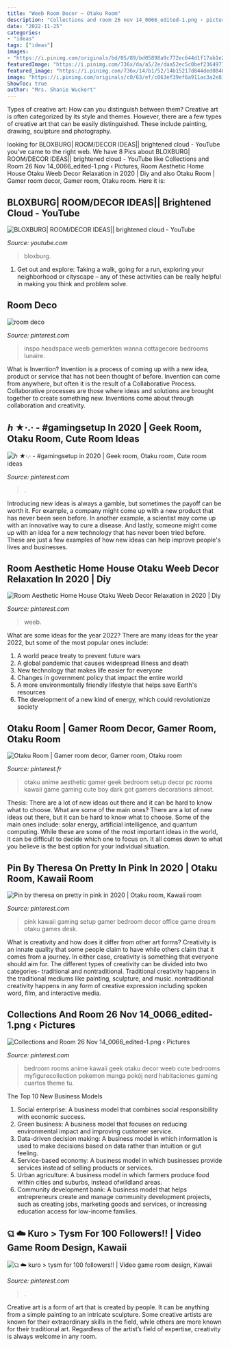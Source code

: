 ```yaml
---
title: "Weeb Room Decor ~ Otaku Room"
description: "Collections and room 26 nov 14_0066_edited-1.png ‹ pictures"
date: "2022-11-25"
categories:
- "ideas"
tags: ["ideas"]
images:
- "https://i.pinimg.com/originals/bd/05/89/bd05898a9c772ec644d1f17ab1e2ec7a.jpg"
featuredImage: "https://i.pinimg.com/736x/da/a5/2e/daa52ec5c0bef23649773837c9e3ad9f.jpg"
featured_image: "https://i.pinimg.com/736x/14/b1/52/14b15217d844ded084065c538895a6a4.jpg"
image: "https://i.pinimg.com/originals/c0/63/ef/c063ef39ef6a911ac3a2e81a202fc832.jpg"
ShowToc: true
author: "Mrs. Shanie Wuckert"
---
```



Types of creative art: How can you distinguish between them?
Creative art is often categorized by its style and themes. However, there are a few types of creative art that can be easily distinguished. These include painting, drawing, sculpture and photography.

	

		
looking for BLOXBURG| ROOM/DECOR IDEAS|| brightened cloud - YouTube you've came to the right web. We have 8 Pics about BLOXBURG| ROOM/DECOR IDEAS|| brightened cloud - YouTube like Collections and Room 26 Nov 14_0066_edited-1.png ‹ Pictures, Room Aesthetic Home House Otaku Weeb Decor Relaxation in 2020 | Diy and also Otaku Room | Gamer room decor, Gamer room, Otaku room. Here it is:
		
    
## BLOXBURG| ROOM/DECOR IDEAS|| Brightened Cloud - YouTube

<img loading=lazy src="https://i.ytimg.com/vi/mMGX57b58sU/maxresdefault.jpg" onerror="this.onerror=null;this.src='https://tse2.mm.bing.net/th?id=OIP.MTCT_jivmgS5RjoAJyqiLQHaEK&amp;pid=15.1';" alt="BLOXBURG| ROOM/DECOR IDEAS|| brightened cloud - YouTube">

_Source: youtube.com_

>bloxburg. 

	

1. Get out and explore: Taking a walk, going for a run, exploring your neighborhood or cityscape – any of these activities can be really helpful in making you think and problem solve. 

    
## Room Deco

<img loading=lazy src="https://i.pinimg.com/736x/14/b1/52/14b15217d844ded084065c538895a6a4.jpg" onerror="this.onerror=null;this.src='https://tse2.mm.bing.net/th?id=OIP.HuPGL1cdZ-N4HR-wfbXwXwHaJ3&amp;pid=15.1';" alt="room deco">

_Source: pinterest.com_

>inspo headspace weeb gemerkten wanna cottagecore bedrooms lunaire. 

	

What is Invention?
Invention is a process of coming up with a new idea, product or service that has not been thought of before. Invention can come from anywhere, but often it is the result of a Collaborative Process. Collaborative processes are those where ideas and solutions are brought together to create something new. Inventions come about through collaboration and creativity.

    
## ℎ ★·.· - #gamingsetup In 2020 | Geek Room, Otaku Room, Cute Room Ideas

<img loading=lazy src="https://i.pinimg.com/originals/bd/05/89/bd05898a9c772ec644d1f17ab1e2ec7a.jpg" onerror="this.onerror=null;this.src='https://tse2.mm.bing.net/th?id=OIP.2Wid6khl4dhwt4H7YfsxawHaNK&amp;pid=15.1';" alt="ℎ ★·.· - #gamingsetup in 2020 | Geek room, Otaku room, Cute room ideas">

_Source: pinterest.com_

>. 

	

Introducing new ideas is always a gamble, but sometimes the payoff can be worth it. For example, a company might come up with a new product that has never been seen before. In another example, a scientist may come up with an innovative way to cure a disease. And lastly, someone might come up with an idea for a new technology that has never been tried before. These are just a few examples of how new ideas can help improve people's lives and businesses.

    
## Room Aesthetic Home House Otaku Weeb Decor Relaxation In 2020 | Diy

<img loading=lazy src="https://i.pinimg.com/736x/a1/45/82/a14582f1492555ad07289e77ceb66def.jpg" onerror="this.onerror=null;this.src='https://tse1.mm.bing.net/th?id=OIP.zhX9MStvBEFCKhAkw3daGwHaJQ&amp;pid=15.1';" alt="Room Aesthetic Home House Otaku Weeb Decor Relaxation in 2020 | Diy">

_Source: pinterest.com_

>weeb. 

	

What are some ideas for the year 2022?
There are many ideas for the year 2022, but some of the most popular ones include: 
1. A world peace treaty to prevent future wars 
2. A global pandemic that causes widespread illness and death 
3. New technology that makes life easier for everyone 
4. Changes in government policy that impact the entire world 
5. A more environmentally friendly lifestyle that helps save Earth's resources 
6. The development of a new kind of energy, which could revolutionize society 

    
## Otaku Room | Gamer Room Decor, Gamer Room, Otaku Room

<img loading=lazy src="https://i.pinimg.com/originals/5c/a0/92/5ca092761e4c36336f5edd16862a4d7e.jpg" onerror="this.onerror=null;this.src='https://tse1.mm.bing.net/th?id=OIP.puCb5aKrEnuXaL4jthWdHAHaJ3&amp;pid=15.1';" alt="Otaku Room | Gamer room decor, Gamer room, Otaku room">

_Source: pinterest.fr_

>otaku anime aesthetic gamer geek bedroom setup decor pc rooms kawaii game gaming cute boy dark got gamers decorations almost. 

	

Thesis: There are a lot of new ideas out there and it can be hard to know what to choose. What are some of the main ones?
There are a lot of new ideas out there, but it can be hard to know what to choose. Some of the main ones include: solar energy, artificial intelligence, and quantum computing. While these are some of the most important ideas in the world, it can be difficult to decide which one to focus on. It all comes down to what you believe is the best option for your individual situation.

    
## Pin By Theresa On Pretty In Pink In 2020 | Otaku Room, Kawaii Room

<img loading=lazy src="https://i.pinimg.com/originals/c0/63/ef/c063ef39ef6a911ac3a2e81a202fc832.jpg" onerror="this.onerror=null;this.src='https://tse3.mm.bing.net/th?id=OIP.EgaTjOHJJXaexAOdcYRhwAHaHX&amp;pid=15.1';" alt="Pin by theresa on pretty in pink in 2020 | Otaku room, Kawaii room">

_Source: pinterest.com_

>pink kawaii gaming setup gamer bedroom decor office game dream otaku games desk. 

	

What is creativity and how does it differ from other art forms?
Creativity is an innate quality that some people claim to have while others claim that it comes from a journey. In either case, creativity is something that everyone should aim for. The different types of creativity can be divided into two categories- traditional and nontraditional. Traditional creativity happens in the traditional mediums like painting, sculpture, and music. nontraditional creativity happens in any form of creative expression including spoken word, film, and interactive media.

    
## Collections And Room 26 Nov 14_0066_edited-1.png ‹ Pictures

<img loading=lazy src="https://i.pinimg.com/originals/3a/fb/49/3afb4914e839994d75ad997a7d034b8c.png" onerror="this.onerror=null;this.src='https://tse2.mm.bing.net/th?id=OIP.ICVEROEMD-Cxs4JYp6_BwwHaLH&amp;pid=15.1';" alt="Collections and Room 26 Nov 14_0066_edited-1.png ‹ Pictures">

_Source: pinterest.com_

>bedroom rooms anime kawaii geek otaku decor weeb cute bedrooms myfigurecollection pokemon manga pokój nerd habitaciones gaming cuartos theme tu. 

	

The Top 10 New Business Models
1. Social enterprise: A business model that combines social responsibility with economic success.
2. Green business: A business model that focuses on reducing environmental impact and improving customer service.
3. Data-driven decision making: A business model in which information is used to make decisions based on data rather than intuition or gut feeling.
4. Service-based economy: A business model in which businesses provide services instead of selling products or services. 
5. Urban agriculture: A business model in which farmers produce food within cities and suburbs, instead ofwildland areas. 
6. Community development bank: A business model that helps entrepreneurs create and manage community development projects, such as creating jobs, marketing goods and services, or increasing education access for low-income families.

    
## ଘ ☁️ Kuro &gt; Tysm For 100 Followers!! | Video Game Room Design, Kawaii

<img loading=lazy src="https://i.pinimg.com/736x/da/a5/2e/daa52ec5c0bef23649773837c9e3ad9f.jpg" onerror="this.onerror=null;this.src='https://tse1.mm.bing.net/th?id=OIP.fEZ1pGIJp1uBwhHdRWuFGgHaHa&amp;pid=15.1';" alt="ଘ ☁️ kuro &gt; tysm for 100 followers!! | Video game room design, Kawaii">

_Source: pinterest.com_

>. 

	

Creative art is a form of art that is created by people. It can be anything from a simple painting to an intricate sculpture. Some creative artists are known for their extraordinary skills in the field, while others are more known for their traditional art. Regardless of the artist’s field of expertise, creativity is always welcome in any room.

